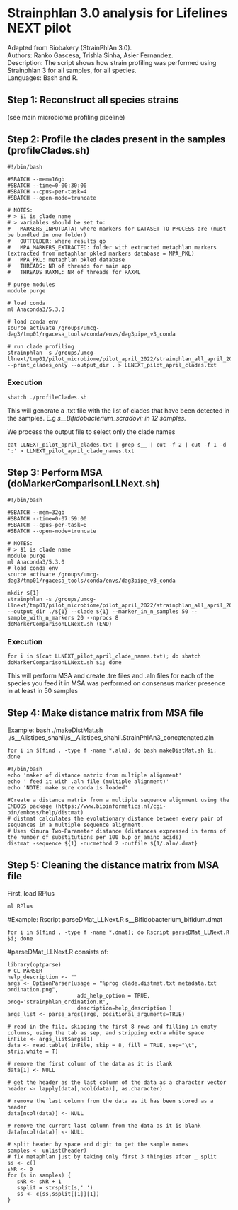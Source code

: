 # Strainphlan 3.0 analysis for Lifelines NEXT pilot

Adapted from Biobakery (StrainPhlAn 3.0).  
Authors: Ranko Gascesa, Trishla Sinha, Asier Fernandez.   
Description: The script shows how strain profiling was performed using Strainphlan 3 for all samples, for all species.   
Languages: Bash and R.   

## Step 1: Reconstruct all species strains

(see main microbiome profiling pipeline) 

## Step 2: Profile the clades present in the samples (profileClades.sh)

```
#!/bin/bash

#SBATCH --mem=16gb
#SBATCH --time=0-00:30:00
#SBATCH --cpus-per-task=4
#SBATCH --open-mode=truncate

# NOTES:
# > $1 is clade name
# > variables should be set to:
#   MARKERS_INPUTDATA: where markers for DATASET TO PROCESS are (must be bundled in one folder)
#   OUTFOLDER: where results go
#   MPA_MARKERS_EXTRACTED: folder with extracted metaphlan markers (extracted from metaphlan pkled markers database = MPA_PKL)
#   MPA_PKL: metaphlan pkled database
#   THREADS: NR of threads for main app
#   THREADS_RAXML: NR of threads for RAXML

# purge modules
module purge

# load conda
ml Anaconda3/5.3.0

# load conda env
source activate /groups/umcg-dag3/tmp01/rgacesa_tools/conda/envs/dag3pipe_v3_conda

# run clade profiling
strainphlan -s /groups/umcg-llnext/tmp01/pilot_microbiome/pilot_april_2022/strainphlan_all_april_2022/*.pkl --print_clades_only --output_dir . > LLNEXT_pilot_april_clades.txt

```
### Execution 

```
sbatch ./profileClades.sh 

```
This will generate a .txt file with the list of clades that have been detected in the samples. 
E.g _s__Bifidobacterium_scradovi: in 12 samples._ 

We process the output file to select only the clade names

```
cat LLNEXT_pilot_april_clades.txt | grep s__ | cut -f 2 | cut -f 1 -d ':' > LLNEXT_pilot_april_clade_names.txt

```
## Step 3: Perform MSA (doMarkerComparisonLLNext.sh)


```
#!/bin/bash

#SBATCH --mem=32gb
#SBATCH --time=0-07:59:00
#SBATCH --cpus-per-task=8
#SBATCH --open-mode=truncate

# NOTES:
# > $1 is clade name
module purge
ml Anaconda3/5.3.0
# load conda env
source activate /groups/umcg-dag3/tmp01/rgacesa_tools/conda/envs/dag3pipe_v3_conda

mkdir ${1}
strainphlan -s /groups/umcg-llnext/tmp01/pilot_microbiome/pilot_april_2022/strainphlan_all_april_2022/*.pkl --output_dir ./${1} --clade ${1} --marker_in_n_samples 50 --sample_with_n_markers 20 --nprocs 8
doMarkerComparisonLLNext.sh (END)

```

### Execution

```
for i in $(cat LLNEXT_pilot_april_clade_names.txt); do sbatch doMarkerComparisonLLNext.sh $i; done 
```

This will perform MSA and create .tre files and .aln files for each of the species you feed it in
MSA was performed on consensus marker presence in at least in 50 samples 


## Step 4: Make distance matrix from MSA file

Example: 
bash ./makeDistMat.sh ./s__Alistipes_shahii/s__Alistipes_shahii.StrainPhlAn3_concatenated.aln

```
for i in $(find . -type f -name *.aln); do bash makeDistMat.sh $i; done 
```
```
#!/bin/bash
echo 'maker of distance matrix from multiple alignment'
echo ' feed it with .aln file (multiple alignment)'
echo 'NOTE: make sure conda is loaded'

#Create a distance matrix from a multiple sequence alignment using the EMBOSS package (https://www.bioinformatics.nl/cgi-bin/emboss/help/distmat) 
# distmat calculates the evolutionary distance between every pair of sequences in a multiple sequence alignment.
# Uses Kimura Two-Parameter distance (distances expressed in terms of the number of substitutions per 100 b.p or amino acids) 
distmat -sequence ${1} -nucmethod 2 -outfile ${1/.aln/.dmat}

```
## Step 5: Cleaning the distance matrix from MSA file 

First, load RPlus
```
ml RPlus 
```

#Example: Rscript parseDMat_LLNext.R s__Bifidobacterium_bifidum.dmat
```
for i in $(find . -type f -name *.dmat); do Rscript parseDMat_LLNext.R $i; done 
```
#parseDMat_LLNext.R consists of: 
```
library(optparse)
# CL PARSER
help_description <- ""
args <- OptionParser(usage = "%prog clade.distmat.txt metadata.txt ordination.png",
                      add_help_option = TRUE, prog='strainphlan_ordination.R',
                      description=help_description )
args_list <- parse_args(args, positional_arguments=TRUE)

# read in the file, skipping the first 8 rows and filling in empty columns, using the tab as sep, and stripping extra white space
inFile <- args_list$args[1]
data <- read.table( inFile, skip = 8, fill = TRUE, sep="\t", strip.white = T)

# remove the first column of the data as it is blank
data[1] <- NULL

# get the header as the last column of the data as a character vector
header <- lapply(data[,ncol(data)], as.character)

# remove the last column from the data as it has been stored as a header
data[ncol(data)] <- NULL

# remove the current last column from the data as it is blank
data[ncol(data)] <- NULL

# split header by space and digit to get the sample names
samples <- unlist(header)
# fix metaphlan just by taking only first 3 thingies after _ split
ss <- c()
sNR <- 0
for (s in samples) {
   sNR <- sNR + 1
   ssplit = strsplit(s,' ')
   ss <- c(ss,ssplit[[1]][1])
}

```

